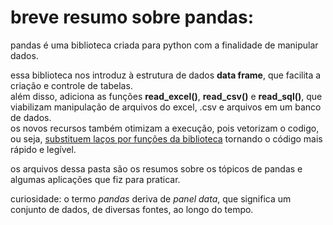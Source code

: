 # breve resumo sobre pandas:
pandas é uma biblioteca criada para python com a finalidade de manipular dados.

essa biblioteca nos introduz à estrutura de dados **data frame**, que facilita a criação e controle de tabelas.  
além disso, adiciona as funções **read_excel()**, **read_csv()** e **read_sql()**, que viabilizam manipulação de arquivos do excel, .csv e arquivos em um banco de dados.  
os novos recursos também otimizam a execução, pois vetorizam o codigo, ou seja, [substituem laços por funções da biblioteca](https://render.githubusercontent.com/view/ipynb?commit=3521b48ce483155ab6b86b885b8e4eaeba2948fb&enc_url=68747470733a2f2f7261772e67697468756275736572636f6e74656e742e636f6d2f6c656f7065726173736f6c692f707974686f6e2f333532316234386365343833313535616236623836623838356238653465616562613239343866622f70616e6461732f5365726965735f507974686f6e2e6970796e62&nwo=leoperassoli%2Fpython&path=pandas%2FSeries_Python.ipynb&repository_id=258553702&repository_type=Repository#Percorrendo-uma-s%C3%A9rie) tornando o código mais rápido e legível.  

os arquivos dessa pasta são os resumos sobre os tópicos de pandas e algumas aplicações que fiz para praticar.

curiosidade: o termo *pandas* deriva de *panel data*, que significa um conjunto de dados, de diversas fontes, ao longo do tempo.

